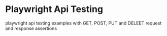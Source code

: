 # Playwright Api Testing

playwright api testing examples with GET, POST, PUT and DELEET request and response assertions
